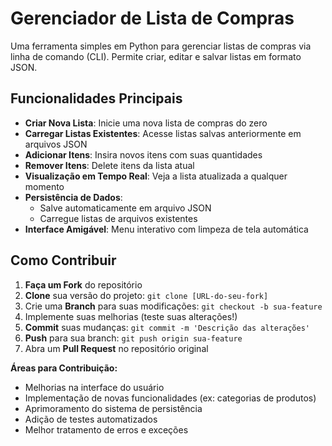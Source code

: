 # Gerenciador de Lista de Compras

Uma ferramenta simples em Python para gerenciar listas de compras via linha de comando (CLI). Permite criar, editar e salvar listas em formato JSON.

## Funcionalidades Principais

- **Criar Nova Lista**: Inicie uma nova lista de compras do zero
- **Carregar Listas Existentes**: Acesse listas salvas anteriormente em arquivos JSON
- **Adicionar Itens**: Insira novos itens com suas quantidades
- **Remover Itens**: Delete itens da lista atual
- **Visualização em Tempo Real**: Veja a lista atualizada a qualquer momento
- **Persistência de Dados**: 
  - Salve automaticamente em arquivo JSON
  - Carregue listas de arquivos existentes
- **Interface Amigável**: Menu interativo com limpeza de tela automática

## Como Contribuir

1. **Faça um Fork** do repositório
2. **Clone** sua versão do projeto:
   ```git clone [URL-do-seu-fork]```
3. Crie uma **Branch** para suas modificações:
   ```git checkout -b sua-feature```
4. Implemente suas melhorias (teste suas alterações!)
5. **Commit** suas mudanças:
   ```git commit -m 'Descrição das alterações'```
6. **Push** para sua branch:
   ```git push origin sua-feature```
7. Abra um **Pull Request** no repositório original

**Áreas para Contribuição:**
- Melhorias na interface do usuário
- Implementação de novas funcionalidades (ex: categorias de produtos)
- Aprimoramento do sistema de persistência
- Adição de testes automatizados
- Melhor tratamento de erros e exceções
